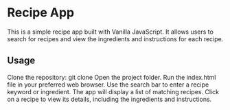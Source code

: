 # Recipe App
This is a simple recipe app built with Vanilla JavaScript. It allows users to search for recipes and view the ingredients and instructions for each recipe.

## Usage
Clone the repository: git clone <repository-url>
Open the project folder.
Run the index.html file in your preferred web browser.
Use the search bar to enter a recipe keyword or ingredient.
The app will display a list of matching recipes.
Click on a recipe to view its details, including the ingredients and instructions.
